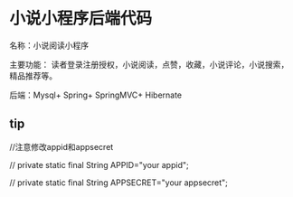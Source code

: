 # 小说小程序后端代码
名称：小说阅读小程序

主要功能：
读者登录注册授权，小说阅读，点赞，收藏，小说评论，小说搜索，
精品推荐等。


后端：Mysql+ Spring+ SpringMVC+ Hibernate

## tip 
//注意修改appid和appsecret

//     private static final String APPID="your appid";

//     private static final String APPSECRET="your appsecret";


